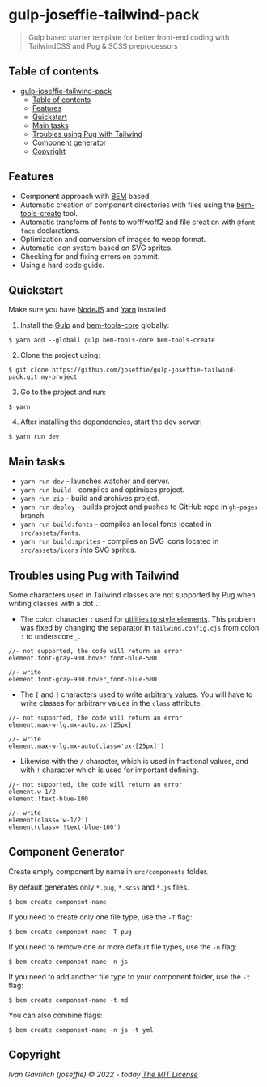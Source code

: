 # gulp-joseffie-tailwind-pack

> Gulp based starter template for better front-end coding with TailwindCSS and Pug & SCSS preprocessors

## Table of contents

- [gulp-joseffie-tailwind-pack](#gulp-joseffie-tailwind-pack)
  - [Table of contents](#table-of-contents)
  - [Features](#features)
  - [Quickstart](#quickstart)
  - [Main tasks](#main-tasks)
  - [Troubles using Pug with Tailwind](#troubles-using-pug-with-tailwind)
  - [Component generator](#component-generator)
  - [Copyright](#copyright)

## Features

- Component approach with [BEM](https://en.bem.info/) based.
- Automatic creation of component directories with files using the [bem-tools-create](https://github.com/bem-tools/bem-tools-create) tool.
- Automatic transform of fonts to woff/woff2 and file creation with `@font-face` declarations.
- Optimization and conversion of images to webp format.
- Automatic icon system based on SVG sprites.
- Checking for and fixing errors on commit.
- Using a hard code guide.

## Quickstart

Make sure you have [NodeJS](https://nodejs.org/en/) and [Yarn](https://yarnpkg.com/) installed

1. Install the [Gulp](https://gulpjs.com/) and [bem-tools-core](https://github.com/bem-tools/bem-tools-create) globally:

```
$ yarn add --globall gulp bem-tools-core bem-tools-create
```

2. Clone the project using:

```
$ git clone https://github.com/joseffie/gulp-joseffie-tailwind-pack.git my-project
```

3. Go to the project and run:

```
$ yarn
```

4. After installing the dependencies, start the dev server:

```
$ yarn run dev
```

## Main tasks

- `yarn run dev` - launches watcher and server.
- `yarn run build` - compiles and optimises project.
- `yarn run zip` - build and archives project.
- `yarn run deploy` - builds project and pushes to GitHub repo in `gh-pages` branch.
- `yarn run build:fonts` - compiles an local fonts located in `src/assets/fonts`.
- `yarn run build:sprites` - compiles an SVG icons located in `src/assets/icons` into SVG sprites.

## Troubles using Pug with Tailwind

Some characters used in Tailwind classes are not supported by Pug when writing classes with a dot `.`:

- The colon character `:` used for [utilities to style elements](https://tailwindcss.com/docs/hover-focus-and-other-states). This problem was fixed by changing the separator in `tailwind.config.cjs` from colon `:` to underscore `_`.

```pug
//- not supported, the code will return an error
element.font-gray-900.hover:font-blue-500

//- write
element.font-gray-900.hover_font-blue-500
```

- The `[` and `]` characters used to write [arbitrary values](https://tailwindcss.com/docs/adding-custom-styles#using-arbitrary-values). You will have to write classes for arbitrary values in the `class` attribute.

```pug
//- not supported, the code will return an error
element.max-w-lg.mx-auto.px-[25px]

//- write
element.max-w-lg.mx-auto(class='px-[25px]')
```

- Likewise with the `/` character, which is used in fractional values, and with `!` character which is used for important defining.

```pug
//- not supported, the code will return an error
element.w-1/2
element.!text-blue-100

//- write
element(class='w-1/2')
element(class='!text-blue-100')
```

## Component Generator

Create empty component by name in `src/components` folder.

By default generates only `*.pug`, `*.scss` and `*.js` files.

```
$ bem create component-name
```

If you need to create only one file type, use the `-T` flag:

```
$ bem create component-name -T pug
```

If you need to remove one or more default file types, use the `-n` flag:

```
$ bem create component-name -n js
```

If you need to add another file type to your component folder, use the `-t` flag:

```
$ bem create component-name -t md
```

You can also combine flags:

```
$ bem create component-name -n js -t yml
```

## Copyright

_Ivan Gavrilich (joseffie) © 2022 - today [The MIT License](./LICENSE)_
